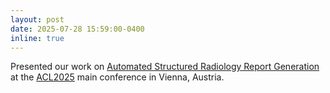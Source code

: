 ```yaml
---
layout: post
date: 2025-07-28 15:59:00-0400
inline: true
---
```


Presented our work on [Automated Structured Radiology Report Generation](https://aclanthology.org/2025.acl-long.1301/#) at the [ACL2025](https://2025.aclweb.org) main conference in Vienna, Austria.